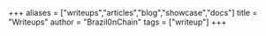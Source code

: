 +++
aliases = ["writeups","articles","blog","showcase","docs"]
title = "Writeups"
author = "Brazil0nChain"
tags = ["writeup"]
+++
